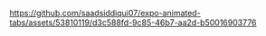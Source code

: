 https://github.com/saadsiddiqui07/expo-animated-tabs/assets/53810119/d3c588fd-9c85-46b7-aa2d-b50016903776

